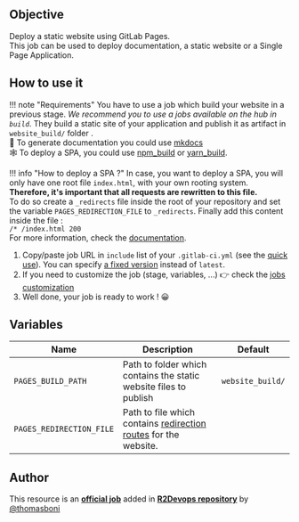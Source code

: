 ## Objective

Deploy a static website using GitLab Pages.  
This job can be used to deploy documentation, a static website or a Single Page Application.  

## How to use it

!!! note "Requirements"
    You have to use a job which build your website in a previous stage. *We recommend you to use a jobs available on the hub in `build`*. They build a static site of your application and publish it as artifact in `website_build/` folder .  
    📗 To generate documentation you could use [mkdocs](https://r2devops.io/_/r2devops-bot/mkdocs)  
    🕸️ To deploy a SPA, you could use [npm_build](https://r2devops.io/_/r2devops-bot/npm_build) or [yarn_build](https://r2devops.io/_/r2devops-bot/yarn_build). 
      
!!! info "How to deploy a SPA ?"
    In case, you want to deploy a SPA, you will only have one root file `index.html`, with your own rooting system. **Therefore, it's important that all requests are rewritten to this file.**  
    To do so create a `_redirects` file inside the root of your repository and set the variable `PAGES_REDIRECTION_FILE` to `_redirects`. Finally add this content inside the file :  
    `/* /index.html 200`   
    For more information, check the [documentation](https://docs.gitlab.com/ee/user/project/pages/redirects.html#rewrite-all-requests-to-a-root-indexhtml).

1. Copy/paste job URL in `include` list of your `.gitlab-ci.yml` (see the [quick use](https://docs.r2devops.io/get-started/use-templates/#use-a-template)). You can specify [a fixed version](https://docs.r2devops.io/get-started/use-templates/#versioning) instead of `latest`.
2. If you need to customize the job (stage, variables, ...) 👉 check the [jobs
   customization](https://docs.r2devops.io/get-started/use-templates/#job-templates-customization)
3. Well done, your job is ready to work ! 😀


## Variables

| Name | Description | Default |
| ---- | ----------- | ------- |
| `PAGES_BUILD_PATH` | Path to folder which contains the static website files to publish | `website_build/` |
| `PAGES_REDIRECTION_FILE` | Path to file which contains [redirection routes](https://docs.gitlab.com/ee/user/project/pages/redirects.html#create-redirects) for the website. | ` `



## Author
This resource is an **[official job](https://docs.r2devops.io/get-started/faq/#use-a-template)** added in [**R2Devops repository**](https://gitlab.com/r2devops/hub) by [@thomasboni](https://gitlab.com/thomasboni)
